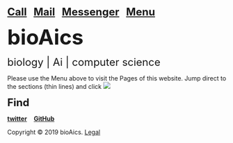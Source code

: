 <strong><font size="5"><a href="tel:+31685842325">Call</a></font></strong>&nbsp;&nbsp;&nbsp;
<strong><font size="5"><a href="mailto:bioaics.x@gmail.com">Mail</a></font></strong>&nbsp;&nbsp;&nbsp;
<strong><font size="5"><a href="https://m.me/bioAics">Messenger</a></font></strong>&nbsp;&nbsp;&nbsp;
<strong><font size="5"><a href="https://bioaics.github.io">Menu</a></font></strong>

<p><strong><font size="7">bioAics</font></strong><p>
<p><font size="5">biology | Ai | computer science</font></p>
<p>Please use the Menu above to visit the Pages of this website. Jump direct to the sections (thin lines) and click <img src="https://bioaics.github.io/bioAics link symbol.png" ></p>
<p><strong><font size="5">Find</font></strong></P>
<p><strong><a href="https://twitter.com/bioAics">twitter</a></strong>&nbsp;&nbsp;&nbsp;
<strong><a href="https://github.com/bioaics">GitHub</a></strong></P>
Copyright © 2019 bioAics. <a href="https://bioaics.github.io">Legal</a>
